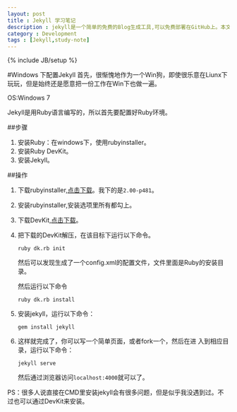 ```yaml
---
layout: post
title : Jekyll 学习笔记
description : jekyll是一个简单的免费的Blog生成工具,可以免费部署在GitHub上。本文简单记录下自己配置环境，以及入门的过程。
category : Development
tags : [Jekyll,study-note]
---
```

{% include JB/setup %}


#Windows 下配置Jekyll
首先，很惭愧地作为一个Win狗，即使很乐意在Liunx下玩玩，但是始终还是愿意把一份工作在Win下也做一遍。

OS:Windows 7

Jekyll是用Ruby语言编写的，所以首先要配置好Ruby环境。

##步骤
1.  安装Ruby：在windows下，使用rubyinstaller。
2.  安装Ruby DevKit。
3.  安装Jekyll。

##操作
1.  下载rubyinstaller,[点击下载](http://rubyinstaller.org/downloads/)。我下的是`2.00-p481`。
2.  安装rubyinstaller,安装选项里所有都勾上。
3.  下载DevKit,[点击下载](https://github.com/downloads/oneclick/rubyinstaller/DevKit-tdm-32-4.5.2-20111229-1559-sfx.exe)。
4.  把下载的DevKit解压，在该目标下运行以下命令。

		ruby dk.rb init

    然后可以发现生成了一个config.xml的配置文件，文件里面是Ruby的安装目录。

	然后运行以下命令
    	
		ruby dk.rb install
5.  安装jekyll，运行以下命令：

		gem install jekyll

6.  这样就完成了，你可以写一个简单页面，或者fork一个，然后在进	入到相应目录，运行以下命令：
  
		jekyll serve


	然后通过浏览器访问`localhost:4000`就可以了。

PS：很多人说直接在CMD里安装jekyll会有很多问题，但是似乎我没遇到过。不过也可以通过DevKit来安装。
